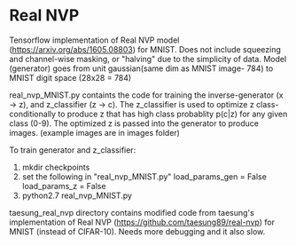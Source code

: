 # Real NVP

Tensorflow implementation of Real NVP model (https://arxiv.org/abs/1605.08803) for MNIST.
Does not include squeezing and channel-wise masking, or "halving" due to the simplicity of data. 
Model (generator) goes from unit gaussian(same dim as MNIST image- 784) to MNIST digit space (28x28 = 784)

real_nvp_MNIST.py containts the code for training the inverse-generator (x -> z), and z_classifier (z -> c). 
The z_classifier is used to optimize z class-conditionally to produce z that has high class probablity p(c|z) for any given class (0-9). The optimized z is passed into the generator to produce images. (example images are in images folder)

To train generator and z_classifier:
  1. mkdir checkpoints
  2. set the following in "real_nvp_MNIST.py"
    load_params_gen = False
    load_params_z = False
  3. python2.7 real_nvp_MNIST.py
  
taesung_real_nvp directory contains modified code from taesung's implementation of Real NVP (https://github.com/taesung89/real-nvp) for MNIST (instead of CIFAR-10). Needs more debugging and it also slow. 
  

